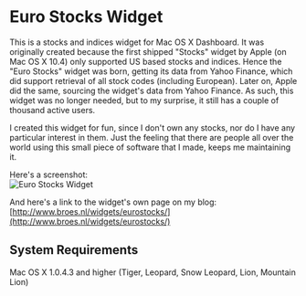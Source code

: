 Euro Stocks Widget
==================
This is a stocks and indices widget for Mac OS X Dashboard. It was originally created because the first shipped "Stocks" widget by Apple (on Mac OS X 10.4) only supported US based stocks and indices.
Hence the "Euro Stocks" widget was born, getting its data from Yahoo Finance, which did support retrieval of all stock codes (including European). Later on, Apple did the same, sourcing the widget's data from Yahoo Finance. As such, this widget was no longer needed, but to my surprise, it still has a couple of thousand active users. 

I created this widget for fun, since I don't own any stocks, nor do I have any particular interest in them. Just the feeling that there are people all over the world using this small piece of software that I made, keeps me maintaining it.

Here's a screenshot:  
![Euro Stocks Widget](http://www.broes.nl/wp-content/uploads/2007/06/eurostocks_presentation_400.png)

And here's a link to the widget's own page on my blog:  
[http://www.broes.nl/widgets/eurostocks/](http://www.broes.nl/widgets/eurostocks/)

System Requirements
-------------------
Mac OS X 1.0.4.3 and higher (Tiger, Leopard, Snow Leopard, Lion, Mountain Lion)